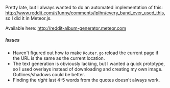 Pretty late, but I always wanted to do an automated implementation of this: <http://www.reddit.com/r/funny/comments/lplhn/every_band_ever_used_this>, so I did it in Meteor.js.

Available here: <http://reddit-album-generator.meteor.com>

##### Issues
* Haven't figured out how to make `Router.go` reload the current page if the URL is the same as the current location.
* The text generation is obviously lacking, but I wanted a quick prototype, so I used overlays instead of downloading and creating my own image. Outlines/shadows could be better.
* Finding the _right_ last 4-5 words from the quotes doesn't always work.
